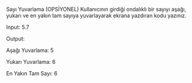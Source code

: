 Sayı Yuvarlama (OPSİYONEL)
Kullanıcının girdiği ondalıklı bir sayıyı aşağı, yukarı ve en yakın tam sayıya yuvarlayarak ekrana yazdıran kodu yazınız.

Input: 5.7

Output:

Aşağı Yuvarlama: 5

Yukarı Yuvarlama: 6

En Yakın Tam Sayı: 6